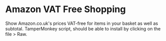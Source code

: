 # Amazon VAT Free Shopping
Show Amazon.co.uk's prices VAT-free for items in your basket as well as subtotal.
TamperMonkey script, should be able to install by clicking on the file > Raw.
